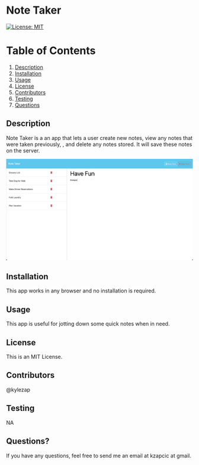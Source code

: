# Note Taker
[![License: MIT](https://img.shields.io/badge/License-MIT-yellow.svg)](https://opensource.org/licenses/MIT)

# Table of Contents
1. [Description](#Description)
2. [Installation](#installation)
3. [Usage](#tusage)
4. [License](#license)
5. [Contributors](#contributors)
6. [Testing](#testing)
7. [Questions](#questions)

## Description
Note Taker is a an app that lets a user create new notes, view any notes that were taken previously, , and delete any notes stored. It will save these notes on the server.

![Screenshot](./public/assets/images/screenshot.png)

## Installation
This app works in any browser and no installation is required.

## Usage
This app is useful for jotting down some quick notes when in need.

## License
This is an MIT License.

## Contributors
@kylezap

## Testing
NA

## Questions?
If you have any questions, feel free to send me an email at kzapcic at gmail.

